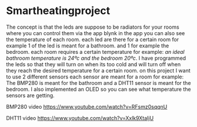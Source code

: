 # Smartheatingproject

The concept is that the leds are suppose to be radiators for your rooms where you can control them via the app blynk in the app you can also see the temperature of each room.
each led are there for a certain room for example 1 of the led is meant for a bathroom. and 1 for example the bedroom.
each room requires a certain temperature for example: *an ideal bathroom temperature is 24ºc and the bedroom 20ºc*.
I have programmed the leds so that they will turn on when its too cold and will turn off when they reach the desired temperature
for a certain room. on this project I want to use 2 different sensors each sensor are meant for a room for example:
The BMP280 is meant for the bathroom and a DHT11 sensor is meant for the bedroom.
I also implemented an OLED so you can see what temperature the sensors are getting.

BMP280 video
https://www.youtube.com/watch?v=RFsmz0sqqnU

DHT11 video
https://www.youtube.com/watch?v=Xxlk9XtaIjU

